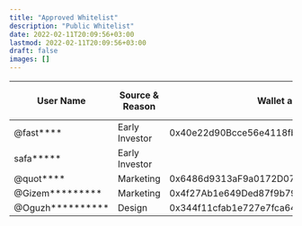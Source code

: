 ```yaml
---
title: "Approved Whitelist"
description: "Public Whitelist"
date: 2022-02-11T20:09:56+03:00
lastmod: 2022-02-11T20:09:56+03:00
draft: false
images: []
---
```

| **User Name**    | **Source & Reason** | **Wallet address**                         | **White Listed Amount** |
|------------------|---------------------|--------------------------------------------|-------------------------|
| @fast****        | Early Investor      | 0x40e22d90Bcce56e4118fbe4C4404481d3B752bD2 | 11                      |
| safa*****        | Early Investor      |                                            | 3                       |
| @quot****        | Marketing           | 0x6486d9313aF9a0172D07760ED309EA608b16c97e | 1                       |
| @Gizem*********  | Marketing           | 0x4f27Ab1e649Ded87f9b79420b11B7c68d08E9432 | 3                       |
| @Oguzh********** | Design              | 0x344f11cfab1e727e7fca6412d6d8d4b6eaa45c71 | 1                       |
